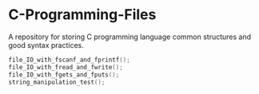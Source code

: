 # C-Programming-Files

 A repository for storing C programming language common 
 structures and good syntax practices.  

 ```c
 file_IO_with_fscanf_and_fprintf();
 file_IO_with_fread_and_fwrite();
 file_IO_with_fgets_and_fputs();
 string_manipulation_test();
 ```